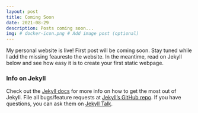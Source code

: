 ```yaml
---
layout: post
title: Coming Soon
date: 2021-08-29
description: Posts coming soon...
img: # docker-icon.png # Add image post (optional)
---
```


My personal website is live! First post will be coming soon. Stay tuned while I
add the missing feauresto the website. In the meantime, read on Jekyll below and
see how easy it is to create your first static webpage.

### Info on Jekyll

Check out the [Jekyll docs][jekyll-docs] for more info on how to get the most
out of Jekyll. File all bugs/feature requests
at [Jekyll’s GitHub repo][jekyll-gh]. If you have questions, you can ask them
on [Jekyll Talk][jekyll-talk].

[jekyll-docs]: https://jekyllrb.com/docs/home
[jekyll-gh]:   https://github.com/jekyll/jekyll
[jekyll-talk]: https://talk.jekyllrb.com/
